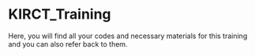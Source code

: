 # KIRCT_Training
Here, you will find all your codes and necessary materials for this training and you can also refer back to them.

